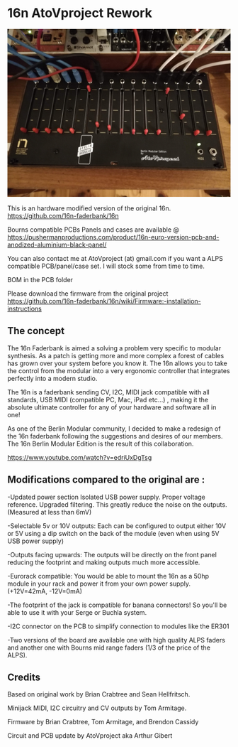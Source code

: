 <h1>16n AtoVproject Rework</h1>

<img src="https://github.com/AtoVproject/16n-AtoVproject-rework/blob/master/16n%20BM.jpg?raw=true">

This is an hardware modified version of the original 16n. https://github.com/16n-faderbank/16n

Bourns compatible PCBs Panels and cases are available @ https://pushermanproductions.com/product/16n-euro-version-pcb-and-anodized-aluminium-black-panel/

You can also contact me at AtoVproject (at) gmail.com if you want a ALPS compatible PCB/panel/case set. I will stock some from time to time.

BOM in the PCB folder

Please download the firmware from the original project https://github.com/16n-faderbank/16n/wiki/Firmware:-installation-instructions


<h2>The concept</h2>

The 16n Faderbank is aimed a solving a problem very specific to modular synthesis. As a patch is getting more and more complex a forest of cables has grown over your system before you know it. The 16n allows you to take the control from the modular into a very ergonomic controller that integrates perfectly into a modern studio.

The 16n is a faderbank sending CV, I2C, MIDI jack compatible with all standards, USB MIDI (compatible PC, Mac, iPad etc...) , making it the absolute ultimate controller for any of your hardware and software all in one! 

As one of the Berlin Modular community, I decided to make a redesign of the 16n faderbank following the suggestions and desires of our members. The 16n Berlin Modular Edition is the result of this collaboration.

https://www.youtube.com/watch?v=edriUxDgTsg


<h2>Modifications compared to the original are :</h2>

-Updated power section
  Isolated USB power supply. Proper voltage reference. Upgraded filtering.
    This greatly reduce the noise on the outputs. (Measured at less than 6mV)

-Selectable 5v or 10V outputs: Each can be configured to output either 10V or 5V using a dip switch on the back of the module (even when using 5V USB power supply)

-Outputs facing upwards: The outputs will be directly on the front panel reducing the footprint and making outputs much more accessible.

-Eurorack compatible: You would be able to mount the 16n as a 50hp module in your rack and power it from your own power supply. (+12V=42mA, -12V=0mA)

-The footprint of the jack is compatible for banana connectors! So you'll be able to use it with your Serge or Buchla system.

-I2C connector on the PCB to simplify connection to modules like the ER301

-Two versions of the board are available one with high quality ALPS faders and another one with Bourns mid range faders (1/3 of the price of the ALPS).

<h2>Credits</h2>

Based on original work by Brian Crabtree and Sean Hellfritsch.

Minijack MIDI, I2C circuitry and CV outputs by Tom Armitage.

Firmware by Brian Crabtree, Tom Armitage, and Brendon Cassidy

Circuit and PCB update by AtoVproject aka Arthur Gibert
